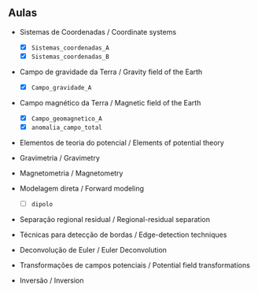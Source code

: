 ## Aulas

* Sistemas de Coordenadas / Coordinate systems
  - [x] `Sistemas_coordenadas_A`
  - [x] `Sistemas_coordenadas_B`

* Campo de gravidade da Terra / Gravity field of the Earth
  - [x] `Campo_gravidade_A`

* Campo magnético da Terra / Magnetic field of the Earth
  - [x] `Campo_geomagnetico_A`
  - [x] `anomalia_campo_total`

* Elementos de teoria do potencial / Elements of potential theory

* Gravimetria / Gravimetry

* Magnetometria / Magnetometry

* Modelagem direta / Forward modeling
  - [ ] `dipolo`

* Separação regional residual / Regional-residual separation

* Técnicas para detecção de bordas / Edge-detection techniques

* Deconvolução de Euler / Euler Deconvolution

* Transformações de campos potenciais / Potential field transformations

* Inversão / Inversion

